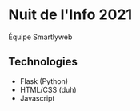 # Nuit de l'Info 2021
Équipe Smartlyweb

## Technologies
- Flask (Python)
- HTML/CSS (duh)
- Javascript
